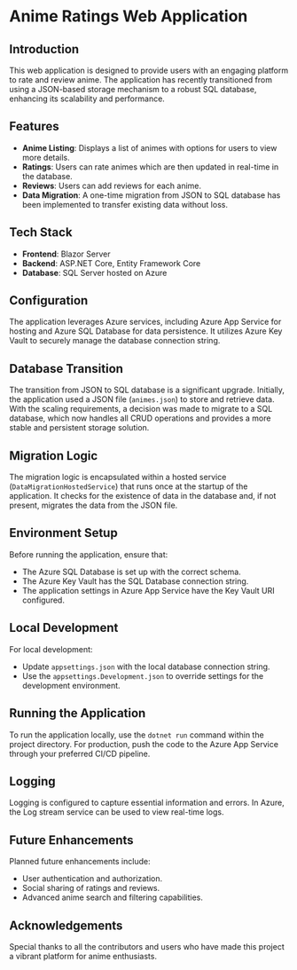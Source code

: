 # Anime Ratings Web Application

## Introduction
This web application is designed to provide users with an engaging platform to rate and review anime. The application has recently transitioned from using a JSON-based storage mechanism to a robust SQL database, enhancing its scalability and performance.

## Features
- **Anime Listing**: Displays a list of animes with options for users to view more details.
- **Ratings**: Users can rate animes which are then updated in real-time in the database.
- **Reviews**: Users can add reviews for each anime.
- **Data Migration**: A one-time migration from JSON to SQL database has been implemented to transfer existing data without loss.

## Tech Stack
- **Frontend**: Blazor Server
- **Backend**: ASP.NET Core, Entity Framework Core
- **Database**: SQL Server hosted on Azure

## Configuration
The application leverages Azure services, including Azure App Service for hosting and Azure SQL Database for data persistence. It utilizes Azure Key Vault to securely manage the database connection string.

## Database Transition
The transition from JSON to SQL database is a significant upgrade. Initially, the application used a JSON file (`animes.json`) to store and retrieve data. With the scaling requirements, a decision was made to migrate to a SQL database, which now handles all CRUD operations and provides a more stable and persistent storage solution.

## Migration Logic
The migration logic is encapsulated within a hosted service (`DataMigrationHostedService`) that runs once at the startup of the application. It checks for the existence of data in the database and, if not present, migrates the data from the JSON file.

## Environment Setup
Before running the application, ensure that:
- The Azure SQL Database is set up with the correct schema.
- The Azure Key Vault has the SQL Database connection string.
- The application settings in Azure App Service have the Key Vault URI configured.

## Local Development
For local development:
- Update `appsettings.json` with the local database connection string.
- Use the `appsettings.Development.json` to override settings for the development environment.

## Running the Application
To run the application locally, use the `dotnet run` command within the project directory. For production, push the code to the Azure App Service through your preferred CI/CD pipeline.

## Logging
Logging is configured to capture essential information and errors. In Azure, the Log stream service can be used to view real-time logs.

## Future Enhancements
Planned future enhancements include:
- User authentication and authorization.
- Social sharing of ratings and reviews.
- Advanced anime search and filtering capabilities.

## Acknowledgements
Special thanks to all the contributors and users who have made this project a vibrant platform for anime enthusiasts.

